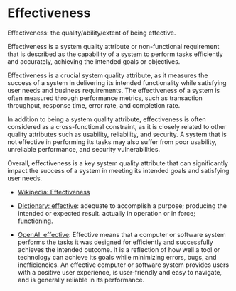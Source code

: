 # Effectiveness

Effectiveness: the quality/ability/extent of being effective.

<span data-chatgpt-prompt="explain effectiveness (system quality attribute, cross-functional constraint, non-functional requirement)">Effectiveness is a system quality attribute or non-functional requirement that is described as the capability of a system to perform tasks efficiently and accurately, achieving the intended goals or objectives.

Effectiveness is a crucial system quality attribute, as it measures the success of a system in delivering its intended functionality while satisfying user needs and business requirements. The effectiveness of a system is often measured through performance metrics, such as transaction throughput, response time, error rate, and completion rate.

In addition to being a system quality attribute, effectiveness is often considered as a cross-functional constraint, as it is closely related to other quality attributes such as usability, reliability, and security. A system that is not effective in performing its tasks may also suffer from poor usability, unreliable performance, and security vulnerabilities.

Overall, effectiveness is a key system quality attribute that can significantly impact the success of a system in meeting its intended goals and satisfying user needs.</span>

* [Wikipedia: Effectiveness](https://wikipedia.org/wiki/Effectiveness)

* [Dictionary: effective](https://www.dictionary.com/browse/effective): adequate to accomplish a purpose; producing the intended or expected result. actually in operation or in force; functioning.

* [OpenAI: effective](https:://openai.com): <span data-chatgpt-prompt="define effective (computers and software)">Effective means that a computer or software system performs the tasks it was designed for efficiently and successfully achieves the intended outcome. It is a reflection of how well a tool or technology can achieve its goals while minimizing errors, bugs, and inefficiencies. An effective computer or software system provides users with a positive user experience, is user-friendly and easy to navigate, and is generally reliable in its performance.</span>


